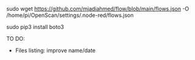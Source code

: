 sudo wget https://github.com/mjadiahmed/flow/blob/main/flows.json -O /home/pi/OpenScan/settings/.node-red/flows.json

sudo pip3 install boto3


TO DO:
- Files listing: improve name/date
